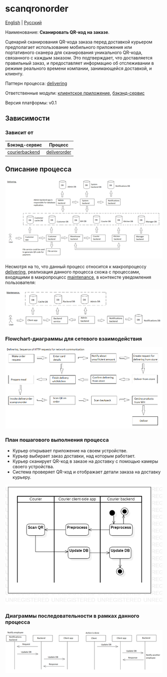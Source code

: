 # scanqronorder

[English](scanqronorder.md) | [Русский](scanqronorder.ru.md)

Наименование: **Сканировать QR-код на заказе**.

Сценарий сканирования QR-кода заказа перед доставкой курьером предполагает использование мобильного приложения или портативного сканера для сканирования уникального QR-кода, связанного с каждым заказом.
Это подтверждает, что доставляется правильный заказ, и предоставляет информацию об отслеживании в режиме реального времени компании, занимающейся доставкой, и клиенту.

Паттерн процесса: [delivering](../../processpatterns/delivering.ru.md)

Ответственные модули: [клиентское приложение](../../frontend/courierclient.md), [бэкэнд-сервис](../../backend/courierbackend.md)

Версия платформы: v0.1

## Зависимости

### Зависит от

| Бэкэнд-сервис | Процесс |
| --- | ---- |
| [courierbackend](../../backend/courierbackend.ru.md) | [deliverorder](../courier/deliverorder.ru.md) |

## Описание процесса

![delivering_overall](../../img/processpatterns/delivering_overall.png)

Несмотря на то, что данный процесс относится к макропроцессу [delivering](../../processpatterns/delivering.ru.md), реализация данного процесса схожа с процессами, входящими в макропроцесс [maintenance](../../processpatterns/maintenance.ru.md), в контексте уведомления пользователя:

![maintenance_overall](../../img/processpatterns/maintenance_overall.png)

### Flowchart-диаграммы для сетевого взаимодействия

![overall.delivering](../../img/flowcharts/overall.delivering.png)

### План пошагового выполнения процесса

- Курьер открывает приложение на своем устройстве.
- Курьер выбирает заказ доставки, над которым работает.
- Курьер сканирует QR-код в заказе на доставку с помощью камеры своего устройства.
- Система проверяет QR-код и отображает детали заказа на доставку курьеру.

![courier.scanqronorder](../../img/activitydiagrams/courier.scanqronorder.png)

### Диаграммы последовательности в рамках данного процесса

![courier.scanqronorder](../../img/sequencediagram/courier.scanqronorder.png)
